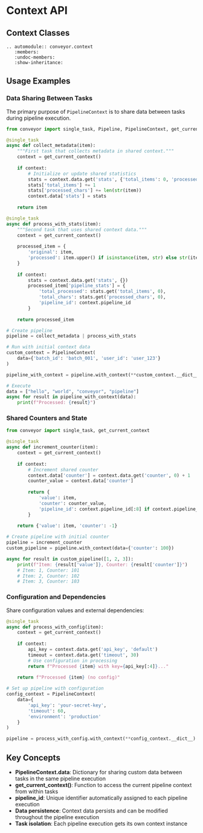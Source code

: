 # Context API

## Context Classes

```{eval-rst}
.. automodule:: conveyor.context
   :members:
   :undoc-members:
   :show-inheritance:
```

## Usage Examples

### Data Sharing Between Tasks

The primary purpose of `PipelineContext` is to share data between tasks during pipeline execution.

```python
from conveyor import single_task, Pipeline, PipelineContext, get_current_context

@single_task
async def collect_metadata(item):
    """First task that collects metadata in shared context."""
    context = get_current_context()
    
    if context:
        # Initialize or update shared statistics
        stats = context.data.get('stats', {'total_items': 0, 'processed_chars': 0})
        stats['total_items'] += 1
        stats['processed_chars'] += len(str(item))
        context.data['stats'] = stats
    
    return item

@single_task
async def process_with_stats(item):
    """Second task that uses shared context data."""
    context = get_current_context()
    
    processed_item = {
        'original': item,
        'processed': item.upper() if isinstance(item, str) else str(item).upper()
    }
    
    if context:
        stats = context.data.get('stats', {})
        processed_item['pipeline_stats'] = {
            'total_processed': stats.get('total_items', 0),
            'total_chars': stats.get('processed_chars', 0),
            'pipeline_id': context.pipeline_id
        }
    
    return processed_item

# Create pipeline
pipeline = collect_metadata | process_with_stats

# Run with initial context data
custom_context = PipelineContext(
    data={'batch_id': 'batch_001', 'user_id': 'user_123'}
)

pipeline_with_context = pipeline.with_context(**custom_context.__dict__)

# Execute
data = ["hello", "world", "conveyor", "pipeline"]
async for result in pipeline_with_context(data):
    print(f"Processed: {result}")
```

### Shared Counters and State

```python
from conveyor import single_task, get_current_context

@single_task
async def increment_counter(item):
    context = get_current_context()
    
    if context:
        # Increment shared counter
        context.data['counter'] = context.data.get('counter', 0) + 1
        counter_value = context.data['counter']
        
        return {
            'value': item,
            'counter': counter_value,
            'pipeline_id': context.pipeline_id[:8] if context.pipeline_id else 'unknown'
        }
    
    return {'value': item, 'counter': -1}

# Create pipeline with initial counter
pipeline = increment_counter
custom_pipeline = pipeline.with_context(data={'counter': 100})

async for result in custom_pipeline([1, 2, 3]):
    print(f"Item: {result['value']}, Counter: {result['counter']}")
    # Item: 1, Counter: 101
    # Item: 2, Counter: 102  
    # Item: 3, Counter: 103
```

### Configuration and Dependencies

Share configuration values and external dependencies:

```python
@single_task
async def process_with_config(item):
    context = get_current_context()
    
    if context:
        api_key = context.data.get('api_key', 'default')
        timeout = context.data.get('timeout', 30)
        # Use configuration in processing
        return f"Processed {item} with key={api_key[:4]}..."
    
    return f"Processed {item} (no config)"

# Set up pipeline with configuration
config_context = PipelineContext(
    data={
        'api_key': 'your-secret-key',
        'timeout': 60,
        'environment': 'production'
    }
)

pipeline = process_with_config.with_context(**config_context.__dict__)
```

## Key Concepts

- **PipelineContext.data**: Dictionary for sharing custom data between tasks in the same pipeline execution
- **get_current_context()**: Function to access the current pipeline context from within tasks
- **pipeline_id**: Unique identifier automatically assigned to each pipeline execution
- **Data persistence**: Context data persists and can be modified throughout the pipeline execution
- **Task isolation**: Each pipeline execution gets its own context instance